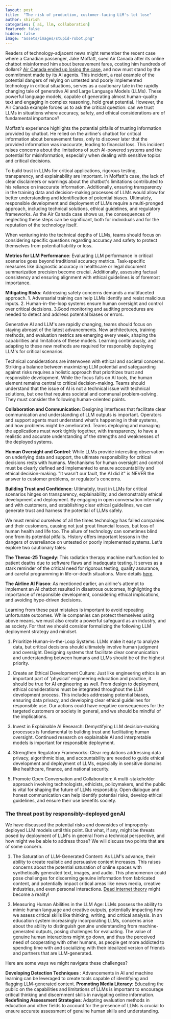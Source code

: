 ```yaml
---
layout: post
title:  "The risk of production, customer-facing LLM's let lose"
author: shirish
categories: [ ai, llm, collaboration]
featured: false
hidden: false
image: "assets/images/stupid-robot.png"
---
```


Readers of technology-adjacent news might remember the recent case where a Canadian passenger, Jake Moffatt, sued Air Canada after its online chatbot misinformed him about bereavement fares, costing him hundreds of dollars? [Air Canada ended up losing the case](https://www.washingtonpost.com/travel/2024/02/18/air-canada-airline-chatbot-ruling/), and now must stand by the commitment made by its AI agents. This incident, a real example of the potential dangers of relying on untested and poorly implemented technology in critical situations, serves as a cautionary tale in the rapidly changing tale of generative AI and Large Language Models (LLMs). These powerful language models, capable of generating almost human-quality text and engaging in complex reasoning, hold great potential. However, the Air Canada example forces us to ask the critical question: can we trust LLMs in situations where accuracy, safety, and ethical considerations are of fundamental importance?

Moffatt's experience highlights the potential pitfalls of trusting information provided by chatbot. He relied on the airline's chatbot for critical information about bereavement fares, only to discover later that the provided information was inaccurate, leading to financial loss. This incident raises concerns about the limitations of such AI-powered systems and the potential for misinformation, especially when dealing with sensitive topics and critical decisions.

To build trust in LLMs for critical applications, rigorous testing, transparency, and explainability  are important. In Moffatt's case, the lack of clear disclaimers or warnings about the chatbot's limitations contributed to his reliance on inaccurate information. Additionally, ensuring transparency in the training data and decision-making processes of LLMs would allow for better understanding and identification of potential biases. Ultimately, responsible development and deployment of LLMs require a multi-pronged approach, including technical solutions, ethical guidelines, and regulatory frameworks. As the Air Canada case shows us, the consequences of neglecting these steps can be significant, both for individuals and for the reputation of the technology itself.

When venturing into the technical depths of LLMs, teams should focus on considering specific questions regarding accuracy and safety to protect themselves from potential liability or loss.

__Metrics for LLM Performance__: Evaluating LLM performance in critical scenarios goes beyond traditional accuracy metrics. Task-specific measures like diagnostic accuracy in healthcare or legal document summarization precision become crucial. Additionally, assessing factual consistency and ensuring alignment with ethical guidelines is of foremost importance.

__Mitigating Risks__:  Addressing safety concerns demands a multifaceted approach. 
    1. Adversarial training can help LLMs identify and resist malicious inputs.
    2. Human-in-the-loop systems ensure human oversight and control over critical decisions. 
    3.Good monitoring and auditing procedures are needed to detect and address potential biases or errors.

Generative AI and LLM's are rapidly changing, teams should focus on staying abreast of the latest advancements. New architectures, training methods, and evaluation metrics are emerging every week, shaping the capabilities and limitations of these models. Learning continuously, and adapting to these new methods are required for responsibly deploying LLM's for critical scenarios.

Technical considerations are interwoven with ethical and societal concerns. Striking a balance between maximizing LLM potential and safeguarding against risks requires a holistic approach that prioritizes trust and responsible development. While the focus  falls on AI tools, the human element remains central to critical decision-making. Teams should understand that the issue of AI is not a technical issue with technical solutions, but one that requires societal and communal problem-solving. They must consider the following human-oriented points.

__Collaboration and Communication__: Designing interfaces that facilitate clear communication and understanding of LLM outputs is important. Operators and support agents must understand what's happening in their systems, and how problems might be ameliorated. Teams deploying and managing the applications must work tightly together, with transparency, to have a realistic and accurate understanding of the strengths and weaknesses of the deployed systems.

__Human Oversight and Control__: While LLMs provide interesting observation on underlying data and support, the ultimate responsibility for critical decisions rests with humans. Mechanisms for human oversight and control must be clearly defined and implemented to ensure accountability and ethical decision-making. "It wasn't our fault, the AI did it" is NEVER the answer to customer problems, or regulator's concerns.

__Building Trust and Confidence__: Ultimately, trust in LLMs for critical scenarios hinges on transparency, explainability, and demonstrably ethical development and deployment. By engaging in open conversation internally and with customers, and establishing clear ethical guidelines, we can generate trust and harness the potential of LLMs safely.

We must remind ourselves of all the times technology has failed companies and their customers, causing not just great financial losses, but loss of human health and life too. The allure of technology can sometimes blind one from its potential pitfalls. History offers important lessons in the dangers of overreliance on untested or poorly implemented systems. Let's explore two cautionary tales:

__The Therac-25 Tragedy__: This radiation therapy machine malfunction led to patient deaths due to software flaws and inadequate testing. It serves as a stark reminder of the critical need for rigorous testing, quality assurance, and careful programming in life-or-death situations. More details [here](https://en.wikipedia.org/wiki/Therac-25).

__The Airline AI Fiasco__: As mentioned earlier, an airline's attempt to implement an AI chatbot resulted in disastrous outcomes, highlighting the importance of responsible development, considering ethical implications, and avoiding hype-driven decisions.

Learning from these past mistakes is important to avoid repeating unfortunate outcomes. While companies can protect themselves using above means, we must also create a powerful safeguard as an industry, and as society. For that we should consider formalizing the following LLM deployment strategy and mindset.

1. Prioritize Human-in-the-Loop Systems: LLMs make it easy to analyze data, but critical decisions should ultimately involve human judgment and oversight. Designing systems that facilitate clear communication and understanding between humans and LLMs should be of the highest priority.

2. Create an Ethical Development Culture: Just like engineering ethics is an important part of 'physical' engineering education and practice, it should be true for AI engineering as well. From design to deployment, ethical considerations must be integrated throughout the LLM development process. This includes addressing potential biases, ensuring data privacy, and developing clear ethical guidelines for responsible use. Our actions could have negative consequences for the targeted customers or society in general, and we should be mindful of the implications.

3. Invest in Explainable AI Research: Demystifying LLM decision-making processes is fundamental to building trust and facilitating human oversight. Continued research on explainable AI and interpretable models is important for responsible deployment.

4. Strengthen Regulatory Frameworks: Clear regulations addressing data privacy, algorithmic bias, and accountability are needed to guide ethical development and deployment of LLMs, especially in sensitive domains like healthcare, finance, and national security.

5. Promote Open Conversation and Collaboration: A multi-stakeholder approach involving technologists, ethicists, policymakers, and the public is vital for shaping the future of LLMs responsibly. Open dialogue and honest communication can help identify potential risks, develop ethical guidelines, and ensure their use benefits society.

### The threat post by responsibly-deployed genAI

We have discussed the potential risks and downsides of improperly-deployed LLM models until this point. But what, if any, might be threats posed by deployment of LLM's in geenral from a technical perspective, and how might we be able to address those? We will discuss two points that are of some concern.

1. The Saturation of LLM-Generated Content: As LLM's advance, their ability to create realistic and persuasive content increases. This raises concerns about the potential saturation of online spaces with synthetically generated text, images, and audio. This phenomenon could pose challenges for discerning genuine information from fabricated content, and potentially impact critical areas like news media, creative industries, and even personal interactions. [Dead internet theory](https://en.wikipedia.org/wiki/Dead_Internet_theory) might become a reality!

2. Measuring Human Abilities in the LLM Age: LLMs possess the ability to mimic human language and creative outputs, potentially impacting how we assess critical skills like thinking, writing, and critical analysis. In an education system increasingly incorporating LLMs, concerns arise about the ability to distinguish genuine understanding from machine-generated outputs, posing challenges for evaluating. The value of genuine human interactions might go down, and thus the perceived need of cooperating with other humans, as people get more addicted to spending time with and socializing with their idealized version of friends and partners that are LLM-generated.

Here are some ways we might navigate these challenges?

__Developing Detection Techniques__ : Advancements in AI and machine learning can be leveraged to create tools capable of identifying and flagging LLM-generated content.
__Promoting Media Literacy__: Educating the public on the capabilities and limitations of LLMs is important to encourage critical thinking and discernment skills in navigating online information.
__Redefining Assessment Strategies__: Adapting evaluation methods in education and other fields to account for the presence of LLMs is crucial to ensure accurate assessment of genuine human skills and understanding.